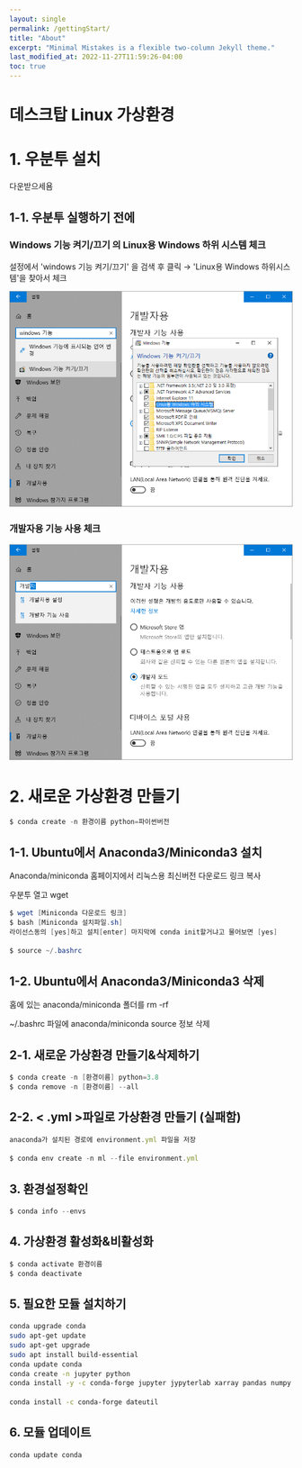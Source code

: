 ```yaml
---
layout: single
permalink: /gettingStart/
title: "About"
excerpt: "Minimal Mistakes is a flexible two-column Jekyll theme."
last_modified_at: 2022-11-27T11:59:26-04:00
toc: true
---
```


# 데스크탑 Linux 가상환경

# 1. 우분투 설치

다운받으세욤

## 1-1. 우분투 실행하기 전에

### Windows 기능 켜기/끄기 의 Linux용 Windows 하위 시스템 체크

설정에서 'windows 기능 켜기/끄기' 을 검색 후 클릭 → 'Linux용 Windows 하위시스템'을 찾아서 체크

![img](/assets/fig_gettingStart_1.png)

### 개발자용 기능 사용 체크

![img](/assets/fig_gettingStart_2.png)

# 2. 새로운 가상환경 만들기

```powershell
$ conda create -n 환경이름 python=파이썬버전
```

## 1-1. Ubuntu에서 Anaconda3/Miniconda3 설치

Anaconda/miniconda 홈페이지에서 리눅스용 최신버전 다운로드 링크 복사

우분투 열고 wget

```powershell
$ wget [Miniconda 다운로드 링크]
$ bash [Miniconda 설치파일.sh]
라이선스동의 [yes]하고 설치[enter] 마지막에 conda init할거냐고 물어보면 [yes]

$ source ~/.bashrc
```

## 1-2. Ubuntu에서 Anaconda3/Miniconda3 삭제

홈에 있는 anaconda/miniconda 폴더를 rm -rf

~/.bashrc 파일에 anaconda/miniconda source 정보 삭제

## 2-1. 새로운 가상환경 만들기&삭제하기

```powershell
$ conda create -n [환경이름] python=3.8
$ conda remove -n [환경이름] --all
```

## 2-2. < .yml >파일로 가상환경 만들기 (실패함)

```jsx
anaconda가 설치된 경로에 environment.yml 파일을 저장

$ conda env create -n ml --file environment.yml
```

## 3. 환경설정확인

```jsx
$ conda info --envs
```

## 4. 가상환경 활성화&비활성화

```jsx
$ conda activate 환경이름
$ conda deactivate
```

## 5. 필요한 모듈 설치하기

```bash
conda upgrade conda
sudo apt-get update
sudo apt-get upgrade
sudo apt install build-essential
conda update conda
conda create -n jupyter python
conda install -y -c conda-forge jupyter jypyterlab xarray pandas numpy scipy seaborn matplotlib -c ncar geocat-comp geocat-viz geocat-datafiles bokeh

conda install -c conda-forge dateutil

```

## 6. 모듈 업데이트

```bash
conda update conda 
```

#
